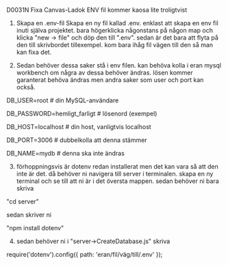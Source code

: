 
D0031N Fixa Canvas-Ladok
ENV fil kommer kaosa lite troligtvist
1. Skapa en .env-fil
Skapa en ny fil kallad .env. enklast att skapa en env fil inuti själva projektet. bara högerklicka någonstans på någon map och klicka "new -> file" och döp den till ".env". sedan är det bara att flyta på den till skrivbordet tillexempel. kom bara ihåg fil vägen till den så man kan fixa det.

2. Sedan behöver dessa saker stå i env filen. kan behöva kolla i eran mysql workbench om några av dessa behöver ändras. lösen kommer garanterat behöva ändras men andra saker som user och port kan också.

  DB_USER=root                # din MySQL-användare

  DB_PASSWORD=hemligt_farligt  # lösenord (exempel)

  DB_HOST=localhost            # din host, vanligtvis localhost

  DB_PORT=3006                 # dubbelkolla att denna stämmer

  DB_NAME=mydb                 # denna ska inte ändras


3. förhoppningsvis är dotenv redan installerat men det kan vara så att den inte är det. då behöver ni navigera till server i terminalen. skapa en ny terminal och se till att ni är i det översta mappen. sedan behöver ni bara skriva

"cd server"

sedan skriver ni 

"npm install dotenv"

4. sedan behöver ni i "server->CreateDatabase.js" skriva

require('dotenv').config({ path: 'eran/fil/väg/till/.env' });
